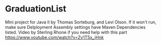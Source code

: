 # GraduationList
 Mini project for Java II by Thomas Sorteburg, and Levi Olson. If it won't run, make sure Delployment Assembly settings have Maven Dependencies listed. Video by Sterling Rhone if you need help with this part https://www.youtube.com/watch?v=Zv1T5x_jHnk